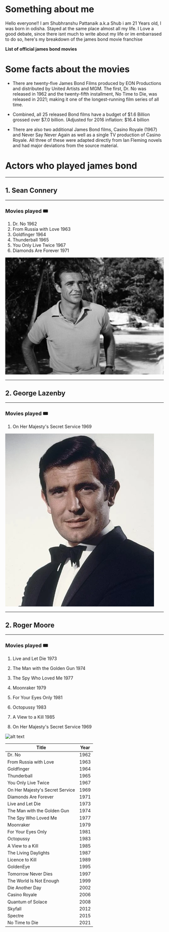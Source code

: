 # Something about me
Hello everyone!!
I am Shubhranshu Pattanaik a.k.a Shub 
i am 21 Years old, I was born in odisha.
Stayed at the same place almost all my life.
I Love a good debate, since there isnt much to write about my life or im embarrased to do so,
here's my breakdown of the james bond movie franchise 

**List of official james bond movies**

# Some facts about the movies
* There are twenty-five James Bond Films produced by EON Productions and distributed by United Artists and MGM. The first, Dr. No was released in 1962 and the twenty-fifth installment, No Time to Die, was released in 2021; making it one of the longest-running film series of all time.

* Combined, all 25 released Bond films have a budget of  $1.6 Billion  grossed over $7.0 billion. (Adjusted for 2016 inflation: $16.4 billion

* There are also two additional James Bond films, Casino Royale (1967) and Never Say Never Again as well as a single TV production of Casino Royale. All three of these were adapted directly from Ian Fleming novels and had major deviations from the source material.

# Actors who played james bond 
**********************************

## 1. Sean Connery
------------------

### Movies played :tickets:


1. Dr. No                           1962 
2. From Russia with Love            1963 
3. Goldfinger                       1964 
4. Thunderball                      1965 
5. You Only Live Twice              1967  
6. Diamonds Are Forever             1971 


![alt text](./images/Connery_LANDSCAPE.jpg "Sean Connery")

---------------------------------------------------------------

## 2. George Lazenby
--------------------

### Movies played :tickets:

1.  On Her Majesty's Secret Service  1969 

![alt text](./images/Bond_-_George_Lazenby_-_Profile%20(1).webp "George Lazenby")

-------------------------------------------------------------------------------


## 2. Roger Moore
--------------------

### Movies played :tickets:

1. Live and Let Die                 1973 
2. The Man with the Golden Gun      1974 
3. The Spy Who Loved Me             1977 
4. Moonraker                        1979 
5. For Your Eyes Only               1981 
6. Octopussy                        1983 
7. A View to a Kill                 1985 

1.  On Her Majesty's Secret Service  1969 

![alt text](./images/roger_moore.avif "Roger Moore")




| Title                            | Year |
|----------------------------------|------|
| Dr. No                           | 1962 |
| From Russia with Love            | 1963 |
| Goldfinger                       | 1964 |
| Thunderball                      | 1965 |
| You Only Live Twice              | 1967 |
| On Her Majesty's Secret Service | 1969 |
| Diamonds Are Forever             | 1971 |
| Live and Let Die                 | 1973 |
| The Man with the Golden Gun      | 1974 |
| The Spy Who Loved Me             | 1977 |
| Moonraker                        | 1979 |
| For Your Eyes Only               | 1981 |
| Octopussy                        | 1983 |
| A View to a Kill                 | 1985 |
| The Living Daylights             | 1987 |
| Licence to Kill                  | 1989 |
| GoldenEye                        | 1995 |
| Tomorrow Never Dies              | 1997 |
| The World Is Not Enough          | 1999 |
| Die Another Day                  | 2002 |
| Casino Royale                    | 2006 |
| Quantum of Solace                | 2008 |
| Skyfall                          | 2012 |
| Spectre                          | 2015 |
| No Time to Die                   | 2021 |
